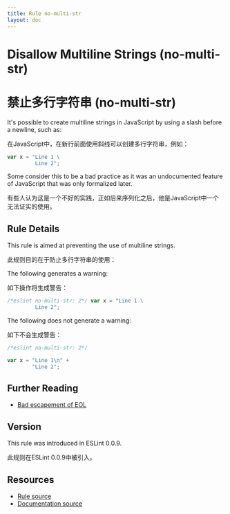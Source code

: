 ```yaml
---
title: Rule no-multi-str
layout: doc
---
```

<!-- Note: No pull requests accepted for this file. See README.md in the root directory for details. -->

# Disallow Multiline Strings (no-multi-str)

# 禁止多行字符串 (no-multi-str)

It's possible to create multiline strings in JavaScript by using a slash before a newline, such as:

在JavaScript中，在新行前面使用斜线可以创建多行字符串，例如：

```js
var x = "Line 1 \
         Line 2";
```

Some consider this to be a bad practice as it was an undocumented feature of JavaScript that was only formalized later.

有些人认为这是一个不好的实践，正如后来序列化之后，他是JavaScript中一个无法证实的使用。

## Rule Details

This rule is aimed at preventing the use of multiline strings.

此规则目的在于防止多行字符串的使用：

The following generates a warning:

如下操作将生成警告：

```js
/*eslint no-multi-str: 2*/ var x = "Line 1 \
         Line 2";
```

The following does not generate a warning:

如下不会生成警告：

```js
/*eslint no-multi-str: 2*/

var x = "Line 1\n" +
        "Line 2";
```



## Further Reading

* [Bad escapement of EOL](http://jslinterrors.com/bad-escapement-of-eol-use-option-multistr-if-needed/)

## Version

This rule was introduced in ESLint 0.0.9.

此规则在ESLint 0.0.9中被引入。

## Resources

* [Rule source](https://github.com/eslint/eslint/tree/master/lib/rules/no-multi-str.js)
* [Documentation source](https://github.com/eslint/eslint/tree/master/docs/rules/no-multi-str.md)
